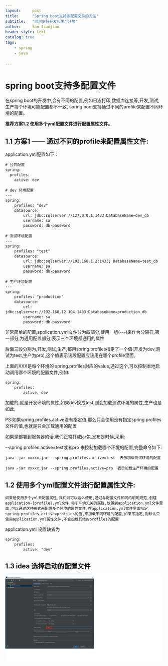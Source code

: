 ```yaml
---
layout:     post
title:      "Spring boot支持多配置文件的方法"  
subtitle:   "同时支持开发和生产环境"
author:     Sun Jianjiao
header-style: text
catalog: true
tags:
    - spring
    - java

---
```


# spring boot支持多配置文件

在spring boot的开发中,会有不同的配置,例如日志打印,数据库连接等,开发,测试,生产每个环境可能配置都不一致, spring boot支持通过不同的profile来配置不同环境的配置。

**推荐方案1.2 使用多个yml配置文件进行配置属性文件。**


## 1.1 方案1 —— 通过不同的profile来配置属性文件:

application.yml配置如下：

```
# 公共配置
spring:
  profiles:
    active: dev

# dev 环境配置
---
spring:
    profiles: "dev"
    datasource:
        url: jdbc:sqlserver://127.0.0.1:1433;DatabaseName=dev_db
        username: sa
        password: db-password

# 测试环境配置
---
spring:
    profiles: "test"
    datasource:
        url: jdbc:sqlserver://192.168.1.2:1433; DatabaseName=test_db
        username: sa
        password: db-password

# 生产环境配置
---
spring:
    profiles: "production"
    datasource:
        url: jdbc:sqlserver://192.168.12.104:1433;DatabaseName=production_db
        username: sa
        password: db-password

```

非常简单的配置,application.yml文件分为四部分,使用一组(---)来作为分隔符,第一部分,为通用配置部分,表示三个环境都通用的属性

后面三段分别为,开发,测试,生产,都用spring.profiles指定了一个值(开发为dev,测试为test,生产为pro),这个值表示该段配置应该用在哪个profile里面,

上面的XXX是每个环境的 spring.profiles对应的value,通过这个,可以控制本地启动调用哪个环境的配置文件,例如:

```
spring:
    profiles:
        active: dev
```

加载的,就是开发环境的属性,如果dev换成test,则会加载测试环境的属性,生产也是如此,

PS:如果spring.profiles.active没有指定值,那么只会使用没有指定spring.profiles文件的值,也就是只会加载通用的配置

如果是部署到服务器的话,我们正常打成jar包,发布是时候,采用:

--spring.profiles.active=test或者pro 来控制加载哪个环境的配置,完整命令如下:

```
java -jar xxxxx.jar --spring.profiles.active=test  表示加载测试环境的配置

java -jar xxxxx.jar --spring.profiles.active=pro  表示加载生产环境的配置
```

## 1.2 使用多个yml配置文件进行配置属性文件:
    如果是使用多个yml来配置属性,我们则可以这么使用,通过与配置文件相同的明明规范,创建application-{profile}.yml文件,将于环境无关的属性,放置到application.yml文件里面,可以通过这种形式来配置多个环境的属性文件,在application.yml文件里面指定spring.profiles.active=profiles的值,来加载不同环境的配置,如果不指定,则默认只使用application.yml属性文件,不会加载其他的profiles的配置

application.yml 设置缺省为
```
spring:
    profiles:
        active: "dev"
```

## 1.3 idea 选择启动的配置文件
![set-profile](/img/post/spring/spring-boot-multi-conifg-set-profile.png)
